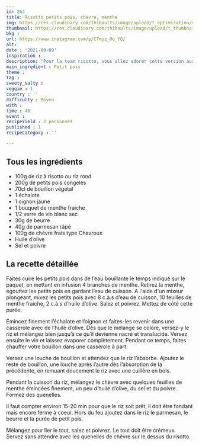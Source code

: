 ```yaml
---
id: 263
title: Risotto petits pois, chèvre, menthe
img: https://res.cloudinary.com/thibaults/image/upload/t_optimisation/v1631212553/Recipes/20210909_risotto_petits_pois_chevre_menthe.jpg
thumbnail: https://res.cloudinary.com/thibaults/image/upload/t_thumbnail_josie/v1631212553/Recipes/20210909_risotto_petits_pois_chevre_menthe.jpg
bkg : 
url: https://www.instagram.com/p/CTmyz_Ho_YQ/
alt: 
date : '2021-09-09'
inspiration : 
description: "Pour la team risotto, vous allez adorer cette version aux petits pois, menthe et chèvre frais."
main_ingredient : Petit pois
theme : 
tag : 
sweety_salty : 
veggie : 1
country : ''
difficulty : Moyen
with : 
time : 40
event : 
recipeYield : 2 personnes
published : 1
recipeCategory : ''

---
```


## Tous les ingrédients
 - 100g de riz à risotto ou riz rond
 - 200g de petits pois congelés
 - 70cl de bouillon végétal
 - 1 échalote
 - 1 oignon jaune
 - 1 bouquet de menthe fraiche
 - 1/2 verre de vin blanc sec
 - 30g de beurre
 - 40g de parmesan râpé
 - 100g de chèvre frais type Chavroux
 - Huile d’olive
 - Sel et poivre

## La recette détaillée
Faites cuire les petits pois dans de l’eau bouillante le temps indiqué sur le paquet, en mettant en infusion 4 branches de menthe. Retirez la menthe, égouttez les petits pois en gardant l’eau de cuisson. A l'aide d'un mixeur plongeant, mixez les petits pois avec 8 c.à.s d’eau de cuisson, 10 feuilles de menthe fraiche, 2 c.à.s d’huile d’olive. Salez et poivrez. Mettez de côté cette purée.

Émincez finement l’échalote et l’oignon et faites-les revenir dans une casserole avec de l’huile d’olive. Dès que le mélange se colore, versez-y le riz et mélangez bien jusqu’à ce qu’il devienne nacré et translucide. Versez ensuite le vin et laissez évaporer complètement. Pendant ce temps, faites chauffer votre bouillon dans une casserole à part.

Versez une louche de bouillon et attendez que le riz l’absorbe. Ajoutez le reste de bouillon, une louche après l’autre dès l’absorption de la précédente, en remuant doucement le riz avec une cuillère en bois.

Pendant la cuisson du riz, mélangez le chèvre avec quelques feuilles de menthe émincées finement, un peu d’huile d’olive, du sel et du poivre. Formez des quenelles.

Il faut compter environ 15-20 min pour que le riz soit prêt, il doit être fondant mais encore ferme à coeur. Hors du feu ajoutez dans le riz le parmesan, le beurre et la purée de petit pois.

Mélangez pour lier le tout, salez et poivrez. Le tout doit être crémeux. Servez sans attendre avec les quenelles de chèvre sur le dessus du risotto.